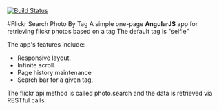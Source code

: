 [![Build Status](https://travis-ci.org/tienwei/flickr-search-photo-by-tag.svg?branch=master)](https://travis-ci.org/tienwei/flickr-search-photo-by-tag)

#Flickr Search Photo By Tag
A simple one-page **AngularJS** app for retrieving flickr photos based on a tag 
The default tag is "selfie"

The app's features include: 

* Responsive layout. 
* Infinite scroll. 
* Page history maintenance 
* Search bar for a given tag.

The flickr api method is called photo.search and the data is retrieved via RESTful calls.

